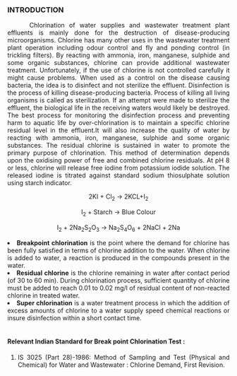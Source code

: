 ### INTRODUCTION<br>

<p style="text-indent:50px; text-align:justify;">Chlorination of water supplies and wastewater treatment plant effluents is mainly done for the destruction of disease-producing microorganisms. Chlorine has many other uses in the wastewater treatment plant operation including odour control and fly and ponding control (in trickling filters). By reacting with ammonia, iron, manganese, sulphide and some organic substances, chlorine can provide additional wastewater treatment. Unfortunately, if the use of chlorine is not controlled carefully it might cause problems. When used as a control on the disease causing bacteria, the idea is to disinfect and not sterilize the effluent. Disinfection is the process of killing disease-producing bacteria. Process of killing all living organisms is called as sterilization. If an attempt were made to sterilize the effluent, the biological life in the receiving waters would likely be destroyed. The best process for monitoring the disinfection process and preventing harm to aquatic life by over-chlorination is to maintain a specific chlorine residual level in the effluent.It will also increase the quality of water by reacting with ammonia, iron, manganese, sulphide and some organic substances. The residual chlorine is sustained in water to promote the primary purpose of chlorination. This method of determination depends upon the oxidising power of free and combined chlorine residuals. At pH 8 or less, chlorine will release free iodine from potassium iodide solution. The released iodine is titrated against standard sodium thiosulphate solution using starch indicator.</p>

<p align="center">2KI + Cl<sub>2</sub> → 2KCL+I<sub>2</sub></p>

<p align="center">I<sub>2</sub> + Starch → Blue Colour</p>

<p align="center">I<sub>2</sub> + 2Na<sub>2</sub>S<sub>2</sub>O<sub>3</sub> → Na<sub>2</sub>S<sub>4</sub>O<sub>6</sub> + 2NaCl + 2Na</p>

<li style="text-align:justify;"><b>Breakpoint chlorination</b> is the point where the demand for chlorine has been fully satisfied in terms of chlorine addition to the water. When chlorine is added to water, a reaction is produced in the compounds present in the water.</li>

<li style="text-align:justify;"><b>Residual chlorine</b> is the chlorine remaining in water after contact period (of 30 to 60 min). During chlorination process, sufficient quantity of chlorine must be added to reach 0.01 to 0.02 mg/l of residual content of non-reacted chlorine in treated water.</li>

<li style="text-align:justify;"><b>Super chlorination</b> is a water treatment process in which the addition of excess amounts of chlorine to a water supply speed chemical reactions or insure disinfection within a short contact time.</li>

</br>

#### Relevant Indian Standard for Break point Chlorination Test :
1. <p style="text-align:justify;">IS 3025 (Part 28)-1986: Method of Sampling and Test (Physical and Chemical) for Water and Wastewater : Chlorine Demand, First Revision.</p>
